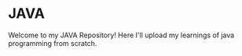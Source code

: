 # JAVA
Welcome to my JAVA Repository! Here I'll upload my learnings of java programming from scratch. 
